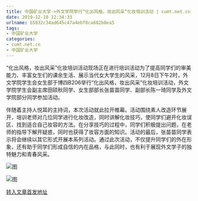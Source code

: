 ```yaml
---
title: 中国矿业大学->外文学院举行“化出风格，妆出风采”化妆培训活动 | cumt.net.cn
date: 2019-12-10 12:34:33
urlname: b5832c34ad645c47a4ebf8ca682b8ea5
tags: 
- 中国矿业大学
categories:
- cumt.net.cn
- 中国矿业大学
---
```

“化出风格，妆出风采”化妆培训活动现场正在进行培训活动为了提高同学们的审美能力、丰富女生们的课余生活、展示当代女大学生的风采，12月8日下午2时，外文学院学生会女生部于博四B206举行“化出风格，妆出风采”化妆培训活动，外文学院学生会副主席田硕秋同学、女生部部长张苗苗同学、副部长陈一琦同学及外文学院部分同学参加活动。

伴随着主持人悦耳的主持词，本次活动就此拉开帷幕。活动围绕素人改造环节展开，培训老师对几位同学进行化妆改造，同时讲解化妆技巧，使同学们避开化妆误区、找到适合自己妆容的方法。在分享技巧的过程中，同学们积极提出问题，在老师的指导下解开疑惑，同时也获得了妆容方面的知识。活动的最后，张苗苗同学表示将会继续以其它形式开展本系列活动。通过此次活动，不仅提升同学们的外在形象，还有助于同学们形成自信的内在品格，与此同时，也有利于展现外文学子的独特魅力和青春风采。

![图](http://xwzx.cumt.edu.cn/_upload/article/images/9e/9d/844cfc6841eca5f33fe389f308e5/a6b3447f-a56d-440c-b29e-3975c866dd2f.jpg)

![图](http://xwzx.cumt.edu.cn/_upload/article/images/9e/9d/844cfc6841eca5f33fe389f308e5/a44c1c33-bfcf-4da8-933e-af19555d6f3e.jpg)

[转入文章首发地址](http://xwzx.cumt.edu.cn/71/ba/c523a553402/page.htm)